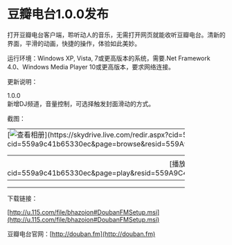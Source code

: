 # 豆瓣电台1.0.0发布

打开豆瓣电台客户端，聆听动人的音乐，无需打开网页就能收听豆瓣电台。清新的界面，平滑的动画，快捷的操作，体验如此美妙。

运行环境：Windows XP, Vista, 7或更高版本的系统，需要.Net Framework 4.0、Windows Media Player 10或更高版本，要求网络连接。

更新说明：

1.0.0    <br />新增DJ频道，音量控制，可选择触发封面滑动的方式。

截图：

<table border="0" cellspacing="0" cellpadding="0" style='outline:none;width:410px;border-collapse:collapse;border-style:none;margin:0;padding:0;'><tbody><td style='outline:none;width:auto;border-style:none;margin:0;padding:0;'>[<img style="outline:none;border:0;background:none;background-image:none;vertical-align:bottom;border-style:none;margin:0;padding:0;" alt="查看相册" title="查看相册" src="/Users/K.F.Storm/AppData/Local/Temp/WindowsLiveWriter-429641856/supfiles1C98177/豆瓣电台[1].jpg" />](https://skydrive.live.com/redir.aspx?cid=559a9c41b65330ec&amp;page=play&amp;resid=559A9C41B65330EC!282&amp;type=5&amp;authkey=F1EKvqmsrCA%24&amp;Bsrc=Photomail&amp;Bpub=SDX.Photos)                                            [豆瓣电台](https://skydrive.live.com/redir.aspx?cid=559a9c41b65330ec&amp;page=browse&amp;resid=559A9C41B65330EC!282&amp;type=5&amp;authkey=F1EKvqmsrCA%24&amp;Bsrc=Photomail&amp;Bpub=SDX.Photos)                                                                                            <table border="0" cellspacing="0" cellpadding="0" style="text-align:center;width:auto;margin-left:auto;margin-right:auto;outline:none;border-collapse:collapse;border-style:none;padding:0;">                                     <tr>                                       <td style="vertical-align:top;outline:none;border-style:none;margin:0;padding:6px 12px 6px 0;">[播放幻灯片](https://skydrive.live.com/redir.aspx?cid=559a9c41b65330ec&amp;page=play&amp;resid=559A9C41B65330EC!282&amp;type=5&amp;authkey=F1EKvqmsrCA%24&amp;Bsrc=Photomail&amp;Bpub=SDX.Photos)</td>                                       <td style="vertical-align:top;outline:none;border-style:none;margin:0;padding:6px 0;">[全部下载](https://skydrive.live.com/redir.aspx?cid=559a9c41b65330ec&amp;page=downloadphotos&amp;resid=559A9C41B65330EC!282&amp;type=5&amp;Bsrc=Photomail&amp;Bpub=SDX.Photos&amp;authkey=F1EKvqmsrCA%24)</td>                                                                            
                                   </table>                                                                                                                                                                                                                       </td></tr></tbody></table>

下载链接：

[http://u.115.com/file/bhazoion#DoubanFMSetup.msi](http://u.115.com/file/bhazoion#DoubanFMSetup.msi)

豆瓣电台官网：[http://douban.fm](http://douban.fm)
